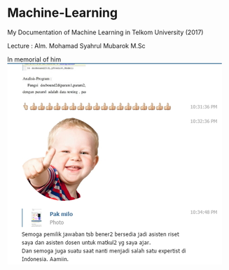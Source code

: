 # Machine-Learning
My Documentation of Machine Learning in Telkom University (2017)

Lecture : Alm. Mohamad Syahrul Mubarok M.Sc

In memorial of him
![amanah](motivasi.jpg)

